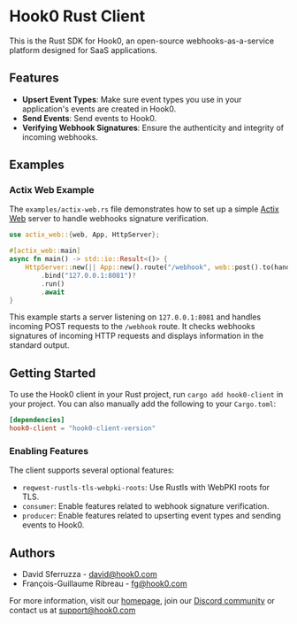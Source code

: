 # Hook0 Rust Client

This is the Rust SDK for Hook0, an open-source webhooks-as-a-service platform designed for SaaS applications.

## Features

- **Upsert Event Types**: Make sure event types you use in your application's events are created in Hook0.
- **Send Events**: Send events to Hook0.
- **Verifying Webhook Signatures**: Ensure the authenticity and integrity of incoming webhooks.

## Examples

### Actix Web Example

The `examples/actix-web.rs` file demonstrates how to set up a simple [Actix Web](https://actix.rs/) server to handle webhooks signature verification.

```rust
use actix_web::{web, App, HttpServer};

#[actix_web::main]
async fn main() -> std::io::Result<()> {
    HttpServer::new(|| App::new().route("/webhook", web::post().to(handle_webhook)))
        .bind("127.0.0.1:8081")?
        .run()
        .await
}
```

This example starts a server listening on `127.0.0.1:8081` and handles incoming POST requests to the `/webhook` route. It checks webhooks signatures of incoming HTTP requests and displays information in the standard output.

## Getting Started

To use the Hook0 client in your Rust project, run `cargo add hook0-client` in your project.
You can also manually add the following to your `Cargo.toml`:

```toml
[dependencies]
hook0-client = "hook0-client-version"
```

### Enabling Features

The client supports several optional features:

- `reqwest-rustls-tls-webpki-roots`: Use Rustls with WebPKI roots for TLS.
- `consumer`: Enable features related to webhook signature verification.
- `producer`: Enable features related to upserting event types and sending events to Hook0.

## Authors

- David Sferruzza - [david@hook0.com](mailto:david@hook0.com)
- François-Guillaume Ribreau - [fg@hook0.com](mailto:fg@hook0.com)

For more information, visit our [homepage](https://www.hook0.com/), join our [Discord community](https://www.hook0.com/community) or contact us at [support@hook0.com](mailto:support@hook0.com)
